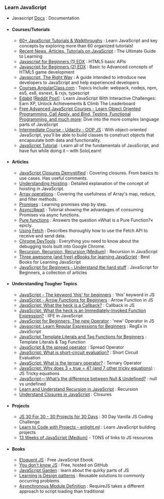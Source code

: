 ### Learn JavaScript

- Javascript [Docs](https://developer.mozilla.org/en-US/docs/Web/JavaScript) : Documentation

- #### Courses/Tutorials
  - [60+ JavaScript Tutorials & Walkthroughs](https://codeburst.io/60-javascript-tutorials-walkthroughs-cb315cc1947e) : Learn JavaScript and key concepts by exploring more than 60 organized tutorials!
  - [Recent News, Articles, Tutorials on JavaScript](https://codeburst.io/tagged/javascript) : The Ultimate Guide to Learning
  - [Javascript for Beginners (1) EDX](https://www.edx.org/course/html5-part-1-html5-coding-essentials-w3cx-html5-1x-1) :  HTML5 basic APIs
  - [Javascript for Beginners (2) EDX](https://www.edx.org/course/html5-part-2-advanced-techniques-w3cx-html5-2x-1) : Basic to Advanced concepts of HTML5 game development
  - [Javascript, The Right Way](http://jstherightway.org/) : A guide intended to introduce new developers to JavaScript and help experienced developers
  - [Courses.AngularClass.com](http://courses.angularclass.com/courses/modern-javascript) : Topics Include: webpack, nodejs, npm, es5, es6, esnext, & rxjs, typescript
  - [Edabit](https://edabit.com/explore) [[Reddit Post]](https://www.reddit.com/r/learnprogramming/comments/5vc3gb/learn_javascript_with_interactive_challenges_earn/) : Learn JavaScript With Interactive Challenges: Earn XP, Unlock Achievements & Climb The Leaderboard
  - [Free Advanced JavaScript Courses - Learn Object Oriented Programming, Call Apply, and Bind, Testing, Functional Programming, and much more](https://www.rithmschool.com/courses#advanced-javascript): Dive into the more complex language parts of JavaScript
  - [Intermediate Course - Udacity - OOP JS](https://www.udacity.com/course/object-oriented-javascript--ud015) : With object-oriented JavaScript, you'll be able to build classes to construct objects that encapsulate both data and functionality.
  - [JavaScript Tutorial](https://www.sololearn.com/Course/JavaScript/) : Learn all of the fundamentals of JavaScript, and have fun while doing it – with SoloLearn!


- #### Articles
    - [JavaScript Closures Demystified](https://www.sitepoint.com/javascript-closures-demystified/) : Covering closures. From basics to use cases. Has useful comments.
    - [Understanding Hoisting](https://scotch.io/tutorials/understanding-hoisting-in-javascript) : Detailed explanation of the concept of hoisting in JavaScript.
    - [Array operations](https://danmartensen.svbtle.com/javascripts-map-reduce-and-filter) : Covering the usefulness of Array's map, reduce, and filter methods.
    - [Promises](http://www.sohamkamani.com/blog/2016/08/28/incremenal-tutorial-to-promises/) : Learning promises step by step.
    - [Async/Await](https://hackernoon.com/6-reasons-why-javascripts-async-await-blows-promises-away-tutorial-c7ec10518dd9) : Tutorial showing the advantages of consuming Promises via async functions.
    - [Pure functions](https://medium.com/javascript-scene/master-the-javascript-interview-what-is-a-pure-function-d1c076bec976) : Answers the question »What is a Pure Function?« epicly.
    - [Using Fetch](https://developer.mozilla.org/en-US/docs/Web/API/Fetch_API/Using_Fetch) : Describes thoroughly how to use the Fetch API to receive and send data. 
    - [Chrome DevTools](https://developers.google.com/web/tools/chrome-devtools/) : Everything you need to know about the debugging tools built into Google Chrome.
    - [Recursion, Recursion, Recursion (Medium)](https://medium.freecodecamp.com/recursion-recursion-recursion-4db8890a674d#.dtkatvb6j) : Recursion in JavaScript
    - [Three awesome (and free) eBooks for learning JavaScript](https://codeburst.io/three-awesome-and-free-ebooks-for-learning-javascript-c874f65bbd7a) : Best Books for Learning JavaScript 
    - [JavaScript for Beginners - Understand the hard stuff](https://codeburst.io/javascript-for-beginners-a-new-series-22762d8e5c42) : JavaScript for Beginners, a collection of articles

- #### Understanding Tougher Topics  
  - [JavaScript - The keyword 'this' for beginners](https://codeburst.io/javascript-the-keyword-this-for-beginners-fb5238d99f85) : 'this' keyword in JS
  - [JavaScript - Arrow Functions for Beginners](https://codeburst.io/javascript-arrow-functions-for-beginners-926947fc0cdc) : Arrow Function in JS
  - [JavaScript: What the heck is a Callback?](https://codeburst.io/javascript-what-the-heck-is-a-callback-aba4da2deced) : Callback in JS
  - [JavaScript: What the heck is an Immediately-Invoked Function Expression?](https://codeburst.io/javascript-what-the-heck-is-an-immediately-invoked-function-expression-a0ed32b66c18) : IIFE in JavaScript
  - [JavaScript for Beginners: The new Operator](https://codeburst.io/javascript-for-beginners-the-new-operator-cee35beb669e) : 'new' Operator in JS
  - [Javascript: Learn Regular Expressions for Beginners](https://codeburst.io/javascript-learn-regular-expressions-for-beginners-bb6107015d91) : RegEx in JavaScript
  - [JavaScript Template Literals and Tag Functions for Beginners](https://codeburst.io/javascript-template-literals-tag-functions-for-beginners-758a041160e1) : Template Literals & Tag Function
  - [JavaScript & the spread operator](https://codeburst.io/javascript-the-spread-operator-a867a71668ca) : Spread Operator
  - [JavaScript: What is short-circuit evaluation?](https://codeburst.io/javascript-what-is-short-circuit-evaluation-ff22b2f5608c) : Short Circuit Evaluation
  - [JavaScript: What is the ternary operator?](https://codeburst.io/javascript-what-is-the-ternary-operator-c819af8a7f6c) : Ternary Operator
  - [JavaScript: Why does 3 + true = 4? (and 7 other tricky equations)](https://codeburst.io/javascript-why-does-3-true-4-and-7-other-tricky-equations-9dd13cb2a92a) : JS Tricky equations
  - [JavaScript — What’s the difference between Null & Undefined?](https://codeburst.io/javascript-whats-the-difference-between-null-undefined-37793b5bfce6) : null vs undefined
  - [Learn and Understand Recursion in JavaScript](https://codeburst.io/learn-and-understand-recursion-in-javascript-b588218e87ea) : Recursion
  - [Understand Closures in JavaScript](https://codeburst.io/understand-closures-in-javascript-d07852fa51e7) : Closures

- #### Projects
  - [JS 30 For 30 - 30 Projects for 30 Days](https://javascript30.com/) : 30 Day Vanilla JS Coding Challenge
  - [Learn to Code with Projects - enlight.ml](https://enlight.ml/) : Learn JavaScript building projects
  - [13 Weeks of JavaScript (Medium)](https://medium.com/@___aerox___/the-beginning-of-an-adventure-13-weeks-of-javascript-78107605d533#.xgqnrstd1) - TONS of links to JS resources

- #### Books
  - [Eloquent JS](http://eloquentjavascript.net/) : Free JavaScript Ebook
  - [You don't know JS](https://github.com/getify/You-Dont-Know-JS) : Free, hosted on GitHub
  - [JavaScript Garden](http://bonsaiden.github.io/JavaScript-Garden/) : learn about the quirky parts of JS
  - [Learning js Design patterns](https://addyosmani.com/resources/essentialjsdesignpatterns/book/) : Reusable solutions to commonly occurring problems
  - [Asynchronous Module Definition](http://requirejs.org/docs/api.html) : RequireJS takes a different approach to script loading than traditional <script> tags
  - [Speaking JavaScript](http://speakingjs.com) : In-depth guide beginning with the basics.
  - [Mostly Adequate Guide to Functional Programming](https://mostly-adequate.gitbooks.io/mostly-adequate-guide/) : Excellent primer to functional programming using JavaScript.
  - [Functional-Light JavaScript](https://github.com/getify/Functional-Light-JS) : This book explores the core principles of functional programming (FP) as they are applied to JavaScript.